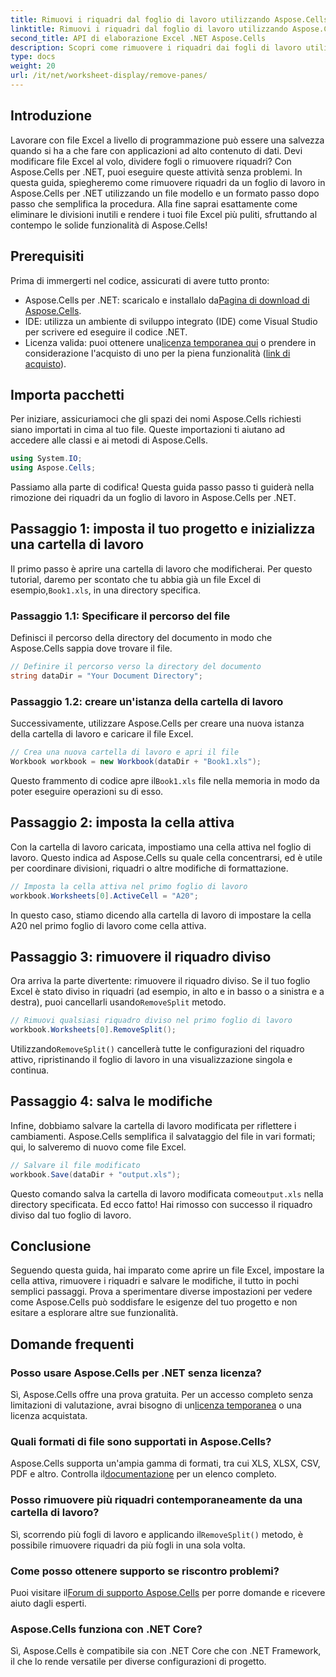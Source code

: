 ```yaml
---
title: Rimuovi i riquadri dal foglio di lavoro utilizzando Aspose.Cells
linktitle: Rimuovi i riquadri dal foglio di lavoro utilizzando Aspose.Cells
second_title: API di elaborazione Excel .NET Aspose.Cells
description: Scopri come rimuovere i riquadri dai fogli di lavoro utilizzando Aspose.Cells per .NET in questo tutorial completo e dettagliato.
type: docs
weight: 20
url: /it/net/worksheet-display/remove-panes/
---
```

## Introduzione
Lavorare con file Excel a livello di programmazione può essere una salvezza quando si ha a che fare con applicazioni ad alto contenuto di dati. Devi modificare file Excel al volo, dividere fogli o rimuovere riquadri? Con Aspose.Cells per .NET, puoi eseguire queste attività senza problemi. In questa guida, spiegheremo come rimuovere riquadri da un foglio di lavoro in Aspose.Cells per .NET utilizzando un file modello e un formato passo dopo passo che semplifica la procedura.
Alla fine saprai esattamente come eliminare le divisioni inutili e rendere i tuoi file Excel più puliti, sfruttando al contempo le solide funzionalità di Aspose.Cells!
## Prerequisiti
Prima di immergerti nel codice, assicurati di avere tutto pronto:
-  Aspose.Cells per .NET: scaricalo e installalo da[Pagina di download di Aspose.Cells](https://releases.aspose.com/cells/net/).
- IDE: utilizza un ambiente di sviluppo integrato (IDE) come Visual Studio per scrivere ed eseguire il codice .NET.
-  Licenza valida: puoi ottenere una[licenza temporanea qui](https://purchase.aspose.com/temporary-license/) o prendere in considerazione l'acquisto di uno per la piena funzionalità ([link di acquisto](https://purchase.aspose.com/buy)).
## Importa pacchetti
Per iniziare, assicuriamoci che gli spazi dei nomi Aspose.Cells richiesti siano importati in cima al tuo file. Queste importazioni ti aiutano ad accedere alle classi e ai metodi di Aspose.Cells.
```csharp
using System.IO;
using Aspose.Cells;
```
Passiamo alla parte di codifica! Questa guida passo passo ti guiderà nella rimozione dei riquadri da un foglio di lavoro in Aspose.Cells per .NET.
## Passaggio 1: imposta il tuo progetto e inizializza una cartella di lavoro
 Il primo passo è aprire una cartella di lavoro che modificherai. Per questo tutorial, daremo per scontato che tu abbia già un file Excel di esempio,`Book1.xls`, in una directory specifica.
### Passaggio 1.1: Specificare il percorso del file
Definisci il percorso della directory del documento in modo che Aspose.Cells sappia dove trovare il file.
```csharp
// Definire il percorso verso la directory del documento
string dataDir = "Your Document Directory";
```
### Passaggio 1.2: creare un'istanza della cartella di lavoro
Successivamente, utilizzare Aspose.Cells per creare una nuova istanza della cartella di lavoro e caricare il file Excel.
```csharp
// Crea una nuova cartella di lavoro e apri il file
Workbook workbook = new Workbook(dataDir + "Book1.xls");
```
 Questo frammento di codice apre il`Book1.xls` file nella memoria in modo da poter eseguire operazioni su di esso.
## Passaggio 2: imposta la cella attiva
Con la cartella di lavoro caricata, impostiamo una cella attiva nel foglio di lavoro. Questo indica ad Aspose.Cells su quale cella concentrarsi, ed è utile per coordinare divisioni, riquadri o altre modifiche di formattazione.
```csharp
// Imposta la cella attiva nel primo foglio di lavoro
workbook.Worksheets[0].ActiveCell = "A20";
```
In questo caso, stiamo dicendo alla cartella di lavoro di impostare la cella A20 nel primo foglio di lavoro come cella attiva.
## Passaggio 3: rimuovere il riquadro diviso
 Ora arriva la parte divertente: rimuovere il riquadro diviso. Se il tuo foglio Excel è stato diviso in riquadri (ad esempio, in alto e in basso o a sinistra e a destra), puoi cancellarli usando`RemoveSplit` metodo.
```csharp
// Rimuovi qualsiasi riquadro diviso nel primo foglio di lavoro
workbook.Worksheets[0].RemoveSplit();
```
 Utilizzando`RemoveSplit()` cancellerà tutte le configurazioni del riquadro attivo, ripristinando il foglio di lavoro in una visualizzazione singola e continua.
## Passaggio 4: salva le modifiche
Infine, dobbiamo salvare la cartella di lavoro modificata per riflettere i cambiamenti. Aspose.Cells semplifica il salvataggio del file in vari formati; qui, lo salveremo di nuovo come file Excel.
```csharp
// Salvare il file modificato
workbook.Save(dataDir + "output.xls");
```
 Questo comando salva la cartella di lavoro modificata come`output.xls` nella directory specificata. Ed ecco fatto! Hai rimosso con successo il riquadro diviso dal tuo foglio di lavoro.
## Conclusione
Seguendo questa guida, hai imparato come aprire un file Excel, impostare la cella attiva, rimuovere i riquadri e salvare le modifiche, il tutto in pochi semplici passaggi. Prova a sperimentare diverse impostazioni per vedere come Aspose.Cells può soddisfare le esigenze del tuo progetto e non esitare a esplorare altre sue funzionalità.
## Domande frequenti
### Posso usare Aspose.Cells per .NET senza licenza?  
 Sì, Aspose.Cells offre una prova gratuita. Per un accesso completo senza limitazioni di valutazione, avrai bisogno di un[licenza temporanea](https://purchase.aspose.com/temporary-license/) o una licenza acquistata.
### Quali formati di file sono supportati in Aspose.Cells?  
Aspose.Cells supporta un'ampia gamma di formati, tra cui XLS, XLSX, CSV, PDF e altro. Controlla il[documentazione](https://reference.aspose.com/cells/net/) per un elenco completo.
### Posso rimuovere più riquadri contemporaneamente da una cartella di lavoro?  
 Sì, scorrendo più fogli di lavoro e applicando il`RemoveSplit()` metodo, è possibile rimuovere riquadri da più fogli in una sola volta.
### Come posso ottenere supporto se riscontro problemi?  
 Puoi visitare il[Forum di supporto Aspose.Cells](https://forum.aspose.com/c/cells/9) per porre domande e ricevere aiuto dagli esperti.
### Aspose.Cells funziona con .NET Core?  
Sì, Aspose.Cells è compatibile sia con .NET Core che con .NET Framework, il che lo rende versatile per diverse configurazioni di progetto.